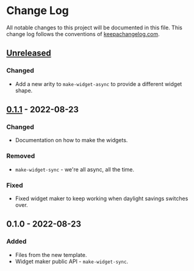 # Change Log
All notable changes to this project will be documented in this file. This change log follows the conventions of [keepachangelog.com](http://keepachangelog.com/).

## [Unreleased]
### Changed
- Add a new arity to `make-widget-async` to provide a different widget shape.

## [0.1.1] - 2022-08-23
### Changed
- Documentation on how to make the widgets.

### Removed
- `make-widget-sync` - we're all async, all the time.

### Fixed
- Fixed widget maker to keep working when daylight savings switches over.

## 0.1.0 - 2022-08-23
### Added
- Files from the new template.
- Widget maker public API - `make-widget-sync`.

[Unreleased]: https://sourcehost.site/your-name/reframe-attrs/compare/0.1.1...HEAD
[0.1.1]: https://sourcehost.site/your-name/reframe-attrs/compare/0.1.0...0.1.1

